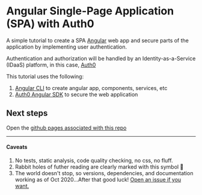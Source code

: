 # Angular Single-Page Application (SPA) with Auth0

A simple tutorial to create a SPA [Angular](https://angular.io/) web app and secure parts of the application by implementing user authentication. 

Authentication and authorization will be handled by an Identity-as-a-Service (IDaaS) platform, in this case, [Auth0](https://auth0.com) 

This tutorial uses the following:

1. [Angular CLI](https://cli.angular.io/) to create angular app, components, services, etc
2. [Auth0 Angular SDK](https://github.com/auth0/auth0-angular) to secure the web application

## Next steps

Open the [github pages associated with this repo](https://dominicfarr.github.io/tutorial-blog-angular-auth0/)
_________________

#### Caveats

1. No tests, static analysis, code quality checking, no css, no fluff.
2. Rabbit holes of futher reading are clearly marked with this symbol :rabbit:
2. The world doesn't stop, so versions, dependencies, and documentation working as of Oct 2020...After that good luck! [Open an issue if you want.](https://github.com/dominicfarr/angular-auth0/issues)
